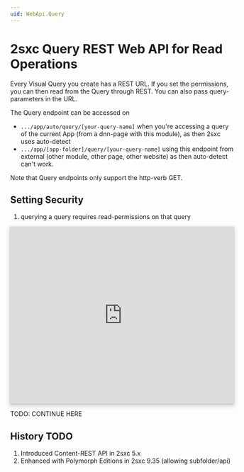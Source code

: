 ```yaml
---
uid: WebApi.Query
---
```


# 2sxc Query REST Web API for Read Operations

Every Visual Query you create has a REST URL. If you set the permissions, you can then read from the Query through REST. You can also pass query-parameters in the URL.


The Query endpoint can be accessed on

* `.../app/auto/query/[your-query-name]` when you're accessing a query of the current App (from a dnn-page with this module), as then 2sxc uses auto-detect
* `.../app/[app-folder]/query/[your-query-name]` using this endpoint from external (other module, other page, other website) as then auto-detect can't work. 

Note that Query endpoints only support the http-verb GET.

## Setting Security

1. querying a query requires read-permissions on that query

<iframe src="https://azing.org/2sxc/r/34pAzAF2?embed=1" width="100%" height="400" frameborder="0" allowfullscreen style="box-shadow: 0 1px 3px rgba(60,64,67,.3), 0 4px 8px 3px rgba(60,64,67,.15)"></iframe>


TODO: CONTINUE HERE


## History TODO

1. Introduced Content-REST API in 2sxc 5.x
2. Enhanced with Polymorph Editions in 2sxc 9.35 (allowing subfolder/api)
